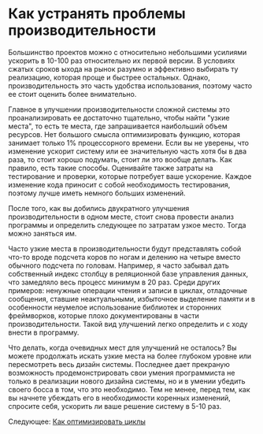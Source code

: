 # Как устранять проблемы производительности
[//]: # (Version:1.0.0)
Большинство проектов можно с относительно небольшими усилиями ускорить в 10-100 раз относительно их первой версии. В условиях сжатых сроков ыхода на рынок разумно и эффективно выбирать ту реализацию, которая проще и быстрее остальных. Однако, производительность это часть удобства использования, поэтому часто ее стоит оценить более внимательно.

Главное в улучшении производительности сложной системы это проанализировать ее достаточно тщательно, чтобы найти "узкие места", то есть те места, где запрашивается наибольший объем ресурсов. Нет большого смысла оптимизировать функцию, которая занимает только 1% процессорного времени. Если вы не уверены, что изменение ускорит систему или ее значительную часть хотя бы в два раза, то стоит хорошо подумать, стоит ли это вообще делать. Как правило, есть такие способы. Оценивайте также затраты на тестирование и проверки, которые потребует ваше ускорение. Каждое изменение кода приносит с собой необходимость тестирования, поэтому лучше иметь немного больших изменений.

После того, как вы добились двукратного улучшения производительности в одном месте, стоит снова провести анализ программы и определить следующее по затратам узкое место. Тогда можно заняться им.

Часто узкие места в производительности будут представлять собой что-то вроде подсчета коров по ногам и делению на четыре вместо обычного подсчета по головам. Например, я часто забывал дать собственный индекс столбцу в реляционной базе управления данных, что замедляло весь процесс минимум в 20 раз. Среди других примеров: ненужные операции чтения и записи в циклах, отладочные сообщения, ставшие неактуальными, избыточное выделение памяти и в особенности неумелое использование библиотек и сторонних фреймворков, которые плохо документированы в части производительности. Такой вид улучшений легко определить и с ходу внести в программу. 

Что делать, когда очевидных мест для улучшений не осталось? Вы можете продолжать искать узкие места на более глубоком уровне или пересмотреть весь дизайн системы. Последнее дает прекраную возможность продемонстрировать свои умения программиста не только в реализации нового дизайна системы, но и в умении убедить своего босса в том, что это необходимо. Тем не менее, перед тем, как вы начнете убеждать его в необходимости коренных изменений, спросите себя, ускорить ли ваше решение систему в 5-10 раз.

Следующее: [Как оптимизировать циклы](07-How-to-Optimize-Loops.md)
